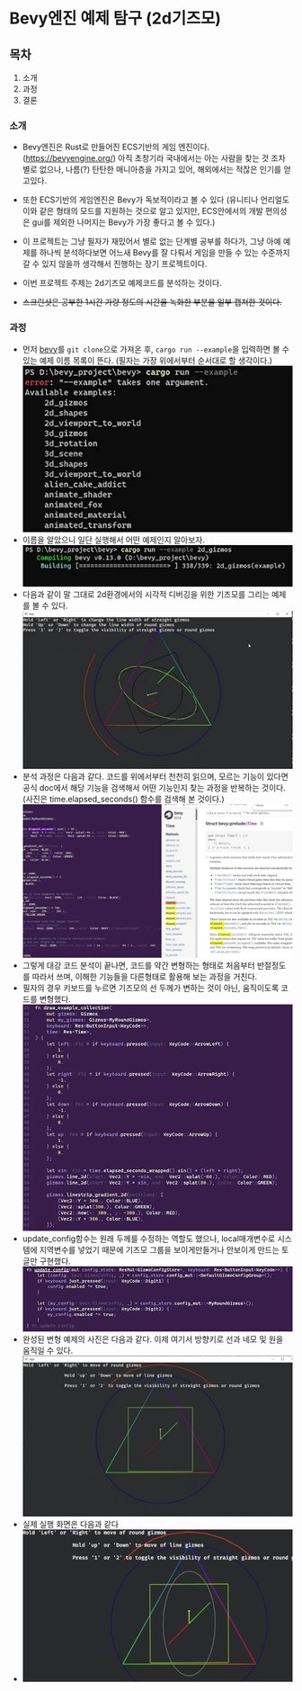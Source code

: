 # Bevy엔진 예제 탐구 (2d기즈모)

## 목차
1. 소개
2. 과정
3. 결론

### 소개

- Bevy엔진은 Rust로 만들어진 ECS기반의 게임 엔진이다. (https://bevyengine.org/)
아직 초창기라 국내에서는 아는 사람을 찾는 것 조차 별로 없으나, 나름(?) 탄탄한 매니아층을 가지고 있어, 해외에서는 적잖은 인기를 얻고있다.

- 또한 ECS기반의 게임엔진은 Bevy가 독보적이라고 볼 수 있다 (유니티나 언리얼도 이와 같은 형태의 모드를 지원하는 것으로 알고 있지만, ECS안에서의 개발 편의성은 gui를 제외한 나머지는 Bevy가 가장 좋다고 볼 수 있다.)

- 이 프로젝트는 그냥 필자가 재밌어서 별로 없는 단계별 공부를 하다가, 그냥 아예 예제를 하나씩 분석하다보면 어느새 Bevy를 잘 다뤄서 게임을 만들 수 있는 수준까지 갈 수 있지 않을까 생각해서 진행하는 장기 프로젝트이다. 
- 이번 프로젝트 주제는 2d기즈모 예제코드를 분석하는 것이다.
- ~~스크린샷은 공부한 1시간 가량 정도의 시간을 녹화한 부분을 일부 캡쳐한 것이다.~~

### 과정

- 먼저 [bevy](https://github.com/bevyengine/bevy)를 ``` git clone ```으로 가져온 후, ``` cargo run --example ```을 입력하면 볼 수 있는 예제 이름 목록이 뜬다. (필자는 가장 위에서부터 순서대로 할 생각이다.)
![자료화면](https://raw.githubusercontent.com/dolto/port_folio_imgs/master/icon/projectsite/Study_Bevy_2d_gizmos/1.webp)
- 이름을 알았으니 일단 실행해서 어떤 예제인지 알아보자.
![자료화면](https://raw.githubusercontent.com/dolto/port_folio_imgs/master/icon/projectsite/Study_Bevy_2d_gizmos/2.webp)
- 다음과 같이 말 그대로 2d환경에서의 시각적 디버깅을 위한 기즈모를 그리는 예제를 볼 수 있다.
![자료화면](https://raw.githubusercontent.com/dolto/port_folio_imgs/master/icon/projectsite/Study_Bevy_2d_gizmos/3.webp)
- 분석 과정은 다음과 같다. 코드를 위에서부터 천천히 읽으며, 모르는 기능이 있다면 공식 doc에서 해당 기능을 검색해서 어떤 기능인지 찾는 과정을 반복하는 것이다. (사진은 time.elapsed_seconds() 함수를 검색해 본 것이다.)
![자료화면](https://raw.githubusercontent.com/dolto/port_folio_imgs/master/icon/projectsite/Study_Bevy_2d_gizmos/4.webp)
- 그렇게 대강 코드 분석이 끝나면, 코드를 약간 변형하는 형태로 처음부터 반절정도를 따라서 쓰며, 이해한 기능들을 다른형태로 활용해 보는 과정을 거친다.
- 필자의 경우 키보드를 누르면 기즈모의 선 두께가 변하는 것이 아닌, 움직이도록 코드를 변형했다.
![자료화면](https://raw.githubusercontent.com/dolto/port_folio_imgs/master/icon/projectsite/Study_Bevy_2d_gizmos/5.webp)
- update_config함수는 원래 두께를 수정하는 역할도 했으나, local매개변수로 시스템에 지역변수를 넣었기 때문에 기즈모 그룹을 보이게만들거나 안보이게 만드는 토글만 구현했다.
![자료화면](https://raw.githubusercontent.com/dolto/port_folio_imgs/master/icon/projectsite/Study_Bevy_2d_gizmos/6.webp)
- 완성된 변형 예제의 사진은 다음과 같다. 이제 여기서 방향키로 선과 네모 및 원을 움직일 수 있다.
![자료화면](https://raw.githubusercontent.com/dolto/port_folio_imgs/master/icon/projectsite/Study_Bevy_2d_gizmos/7.webp)
- 실제 실행 화면은 다음과 같다
- ![자료화면](https://raw.githubusercontent.com/dolto/port_folio_imgs/master/icon/projectsite/Study_Bevy_2d_gizmos/8.gif)
